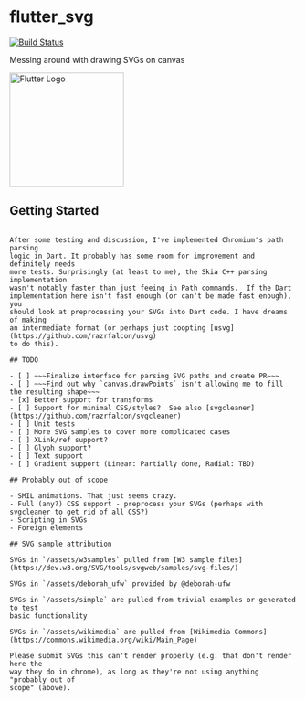 # flutter_svg

[![Build Status](https://travis-ci.org/dnfield/flutter_svg.svg?branch=master)](https://travis-ci.org/dnfield/flutter_svg)

Messing around with drawing SVGs on canvas

<img src="/../master/assets/flutter_logo.svg?sanitize=true" width="200px" alt="Flutter Logo">

## Getting Started

~~~For now, this requires the flutter/engine path_svg branch~~~

After some testing and discussion, I've implemented Chromium's path parsing
logic in Dart. It probably has some room for improvement and definitely needs
more tests. Surprisingly (at least to me), the Skia C++ parsing implementation
wasn't notably faster than just feeing in Path commands.  If the Dart
implementation here isn't fast enough (or can't be made fast enough), you
should look at preprocessing your SVGs into Dart code. I have dreams of making
an intermediate format (or perhaps just coopting [usvg](https://github.com/razrfalcon/usvg)
to do this).

## TODO

- [ ] ~~~Finalize interface for parsing SVG paths and create PR~~~
- [ ] ~~~Find out why `canvas.drawPoints` isn't allowing me to fill the resulting shape~~~
- [x] Better support for transforms
- [ ] Support for minimal CSS/styles?  See also [svgcleaner](https://github.com/razrfalcon/svgcleaner)
- [ ] Unit tests
- [ ] More SVG samples to cover more complicated cases
- [ ] XLink/ref support?
- [ ] Glyph support?
- [ ] Text support
- [ ] Gradient support (Linear: Partially done, Radial: TBD)

## Probably out of scope

- SMIL animations. That just seems crazy.
- Full (any?) CSS support - preprocess your SVGs (perhaps with svgcleaner to get rid of all CSS?)
- Scripting in SVGs
- Foreign elements

## SVG sample attribution

SVGs in `/assets/w3samples` pulled from [W3 sample files](https://dev.w3.org/SVG/tools/svgweb/samples/svg-files/)

SVGs in `/assets/deborah_ufw` provided by @deborah-ufw

SVGs in `/assets/simple` are pulled from trivial examples or generated to test
basic functionality

SVGs in `/assets/wikimedia` are pulled from [Wikimedia Commons](https://commons.wikimedia.org/wiki/Main_Page)

Please submit SVGs this can't render properly (e.g. that don't render here the
way they do in chrome), as long as they're not using anything "probably out of
scope" (above).